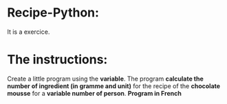 # Recipe-Python:
It is a exercice.
# The instructions:
Create a little program using the **variable**.
The program **calculate the number of ingredient (in gramme and unit)** for the recipe of the **chocolate mousse** for a **variable number of person**.
**Program in French**
